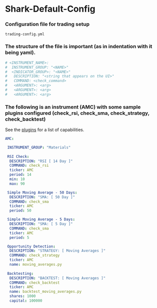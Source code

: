 # Shark-Default-Config

### Configuration file for trading setup 

```
trading-config.yml
```

### The structure of the file is important (as in indentation with it being yaml).

```yaml
# <INSTRUMENT_NAME>:
#  INSTRUMENT_GROUP: "<NAME>"
#  <INDICATOR_GROUP>: "<NAME>"
#   DESCRIPTION: "<string that appears on the UI>"
#   COMMAND: <check_command>
#   <ARGUMENT>: <arg>
#   <ARGUMENT>: <arg>
#   <ARGUMENT>: <arg>
```

### The following is an instrument (AMC) with some sample plugins configured (check_rsi, check_sma, check_strategy, check_backtest)

See the [plugins](https://github.com/danielneil/Shark/blob/main/doc/README.PLUGINS.md) for a list of capabilities.

```yaml
AMC:

 INSTRUMENT_GROUP: "Materials"
 
 RSI Check: 
  DESCRIPTION: "RSI [ 14 Day ]"
  COMMAND: check_rsi
  ticker: AMC
  period: 14
  min: 10
  max: 90

 Simple Moving Average - 50 Days:
  DESCRIPTION: "SMA: [ 50 Day ]"
  COMMAND: check_sma 
  ticker: AMC
  period: 50

 Simple Moving Average - 5 Days:
  DESCRIPTION: "SMA: [ 5 Day ]"
  COMMAND: check_sma
  ticker: AMC
  period: 5

 Opportunity Detection: 
  DESCRIPTION: "STRATEGY: [ Moving Averages ]"
  COMMAND: check_strategy
  ticker: AMC
  name: moving_averages.py
   
 Backtesting:
  DESCRIPTION: "BACKTEST: [ Moving Averages ]"
  COMMAND: check_backtest
  ticker: AMC
  name: backtest_moving_averages.py
  shares: 1000
  capital: 100000
```
